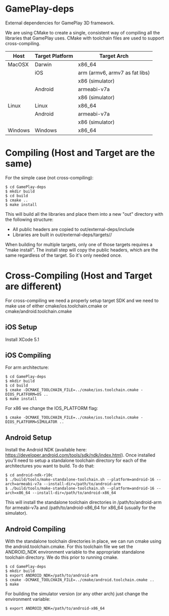 GamePlay-deps
=============

External dependencies for GamePlay 3D framework.

We are using CMake to create a single, consistent way of compiling all the
libraries that GamePlay uses.  CMake with toolchain files are used to support
cross-compiling.

| Host     | Target Platform             | Target Arch                   |
|----------|-----------------------------|-------------------------------|
| MacOSX   | Darwin                      | x86_64                        |
|          | iOS                         | arm (armv6, armv7 as fat libs)|
|          |                             | x86 (simulator)               |
|          | Android                     | armeabi-v7a                   |
|          |                             | x86 (simulator)               |
| Linux    | Linux                       | x86_64                        |
|          | Android                     | armeabi-v7a                   |
|          |                             | x86 (simulator)               |
| Windows  | Windows                     | x86_64                        |


# Compiling (Host and Target are the same)

For the simple case (not cross-compiling):

```
$ cd GamePlay-deps
$ mkdir build
$ cd build
$ cmake ..
$ make install
```

This will build all the libraries and place them into a new "out" directory
with the following structure:

* All public headers are copied to out/external-deps/include
* Libraries are built in out/external-deps/targets/<target platform>/<target arch>

When building for multiple targets, only one of those targets requires a "make
install".  The install step will copy the public headers, which are the same
regardless of the target.  So it's only needed once.

# Cross-Compiling (Host and Target are different)

For cross-compiling we need a properly setup target SDK and we need to make use
of either cmake/ios.toolchain.cmake or cmake/android.toolchain.cmake

## iOS Setup

Install XCode 5.1

## iOS Compiling

For arm architecture:

```
$ cd GamePlay-deps
$ mkdir build
$ cd build
$ cmake -DCMAKE_TOOLCHAIN_FILE=../cmake/ios.toolchain.cmake -DIOS_PLATFORM=OS ..
$ make install
```

For x86 we change the IOS_PLATFORM flag:

` $ cmake -DCMAKE_TOOLCHAIN_FILE=../cmake/ios.toolchain.cmake -DIOS_PLATFORM=SIMULATOR .. `

## Android Setup

Install the Android NDK (available here:
https://developer.android.com/tools/sdk/ndk/index.html).  Once installed you'll
need to setup a standalone toolchain directory for each of the architectures
you want to build.  To do that:

```
$ cd android-ndk-r10c
$ ./build/tools/make-standalone-toolchain.sh --platform=android-16 --arch=armeabi-v7a --install-dir=/path/to/android-arm
$ ./build/tools/make-standalone-toolchain.sh --platform=android-16 --arch=x86_64 --install-dir=/path/to/android-x86_64
```

This will install the standalone toolchain directories in /path/to/android-arm
for armeabi-v7a and /path/to/android-x86_64 for x86_64 (usually for the
simulator).

## Android Compiling

With the standalone toolchain directories in place, we can run cmake using the
android.toolchain.cmake.  For this toolchain file we set the ANDROID_NDK
environment variable to the appropriate standalone toolchain directory.  We do
this prior to running cmake.

```
$ cd GamePlay-deps
$ mkdir build
$ export ANDROID_NDK=/path/to/android-arm
$ cmake -DCMAKE_TOOLCHAIN_FILE=../cmake/android.toolchain.cmake ..
$ make
```

For building the simulator version (or any other arch) just change the
environment variable:

` $ export ANDROID_NDK=/path/to/android-x86_64 `
